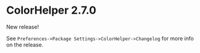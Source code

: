 # ColorHelper 2.7.0

New release!

See `Preferences->Package Settings->ColorHelper->Changelog` for more info on 
the release.
